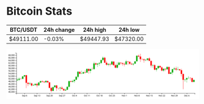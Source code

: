 # Bitcoin Stats

BTC/USDT|24h change|24h high|24h low|
|---|---|---|---|
|$49111.00|-0.03%|$49447.93|$47320.00|

<img src="./chart.svg">
